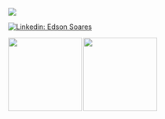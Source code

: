 [![](https://github.com/edsondearaujo/edsondearaujo/blob/master/favicon.ico)](https://edsondearaujo.github.io/)

[![Linkedin: Edson Soares](https://img.shields.io/badge/-Edson_Soares-blue?style=flat-square&logo=Linkedin&logoColor=white&link=https://www.linkedin.com/in/edson-soares-b16b0815b/)](https://www.linkedin.com/in/edson-soares-b16b0815b/)


<a href="https://github.com/edsondearaujo/github-readme-stats">
  <img align="left" height='150px' src="https://github-readme-stats.vercel.app/api/top-langs/?username=edsondearaujo&hide=jupyter%20notebook,html&layout=compact&theme=highcontrast" />
</a>

<a href="https://github.com/edsondearaujo/github-readme-statst">
  <img align="left"  height='150px' src="https://github-readme-stats.vercel.app/api?username=edsondearaujo&show_icons=true&theme=highcontrast" />
</a>
